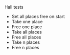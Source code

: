 Hall tests

- Set all places free on start
- Take one place
- Free one place
- Take all places
- Free all places
- Take n places
- Free n places
